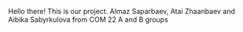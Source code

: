 Hello there!
This is our project. Almaz Saparbaev, Atai Zhaanbaev and Aibika Sabyrkulova from COM 22 A and B groups
